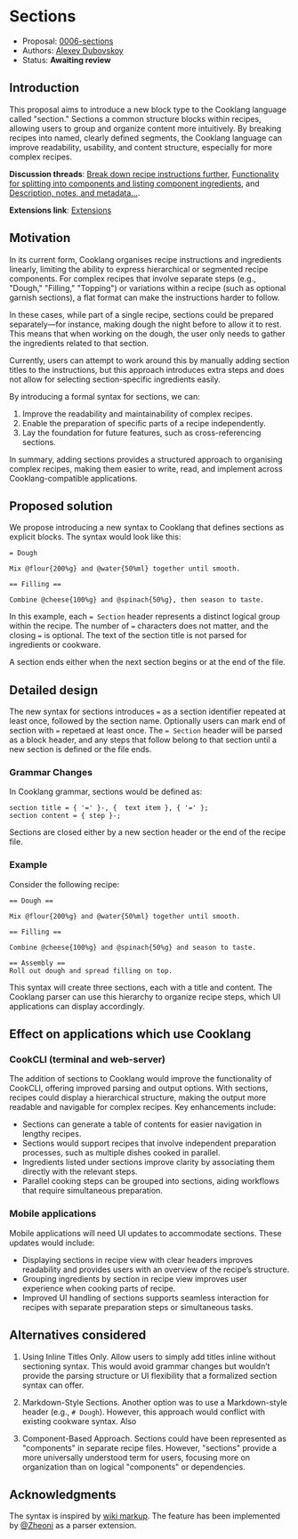 # Sections

* Proposal: [0006-sections](0006-sections.md)
* Authors: [Alexey Dubovskoy](https://github.com/dubadub)
* Status: **Awaiting review**

## Introduction

This proposal aims to introduce a new block type to the Cooklang language called "section." Sections a common structure blocks within recipes, allowing users to group and organize content more intuitively. By breaking recipes into named, clearly defined segments, the Cooklang language can improve readability, usability, and content structure, especially for more complex recipes.

**Discussion threads**: [Break down recipe instructions further](https://github.com/cooklang/spec/discussions/59), [Functionality for splitting into components and listing component ingredients](https://github.com/cooklang/spec/discussions/72), and [Description, notes, and metadata...](https://github.com/cooklang/spec/discussions/46).

**Extensions link**: [Extensions](https://github.com/cooklang/cooklang-rs/blob/main/extensions.md#section-block)


## Motivation

In its current form, Cooklang organises recipe instructions and ingredients linearly, limiting the ability to express hierarchical or segmented recipe components. For complex recipes that involve separate steps (e.g., "Dough," "Filling," "Topping") or variations within a recipe (such as optional garnish sections), a flat format can make the instructions harder to follow.

In these cases, while part of a single recipe, sections could be prepared separately—for instance, making dough the night before to allow it to rest. This means that when working on the dough, the user only needs to gather the ingredients related to that section.

Currently, users can attempt to work around this by manually adding section titles to the instructions, but this approach introduces extra steps and does not allow for selecting section-specific ingredients easily.

By introducing a formal syntax for sections, we can:

1. Improve the readability and maintainability of complex recipes.
2. Enable the preparation of specific parts of a recipe independently.
3. Lay the foundation for future features, such as cross-referencing sections.

In summary, adding sections provides a structured approach to organising complex recipes, making them easier to write, read, and implement across Cooklang-compatible applications.

## Proposed solution

We propose introducing a new syntax to Cooklang that defines sections as explicit blocks. The syntax would look like this:

```cooklang
= Dough

Mix @flour{200%g} and @water{50%ml} together until smooth.

== Filling ==

Combine @cheese{100%g} and @spinach{50%g}, then season to taste.
```

In this example, each `= Section` header represents a distinct logical group within the recipe. The number of `=` characters does not matter, and the closing `=` is optional. The text of the section title is not parsed for ingredients or cookware.

A section ends either when the next section begins or at the end of the file.


## Detailed design

The new syntax for sections introduces `=` as a section identifier repeated at least once, followed by the section name. Optionally users can mark end of section with `=` repetaed at least once. The `= Section` header will be parsed as a block header, and any steps that follow belong to that section until a new section is defined or the file ends.

### Grammar Changes

In Cooklang grammar, sections would be defined as:
```
section title = { '=' }-, {  text item }, { '=' };
section content = { step }-;
```

Sections are closed either by a new section header or the end of the recipe file.

### Example

Consider the following recipe:

```cooklang
== Dough ==

Mix @flour{200%g} and @water{50%ml} together until smooth.

== Filling ==

Combine @cheese{100%g} and @spinach{50%g} and season to taste.

== Assembly ==
Roll out dough and spread filling on top.
```

This syntax will create three sections, each with a title and content. The Cooklang parser can use this hierarchy to organize recipe steps, which UI applications can display accordingly.


## Effect on applications which use Cooklang

### CookCLI (terminal and web-server)

The addition of sections to Cooklang would improve the functionality of CookCLI, offering improved parsing and output options. With sections, recipes could display a hierarchical structure, making the output more readable and navigable for complex recipes. Key enhancements include:

- Sections can generate a table of contents for easier navigation in lengthy recipes.
- Sections would support recipes that involve independent preparation processes, such as multiple dishes cooked in parallel.
- Ingredients listed under sections improve clarity by associating them directly with the relevant steps.
- Parallel cooking steps can be grouped into sections, aiding workflows that require simultaneous preparation.

### Mobile applications

Mobile applications will need UI updates to accommodate sections. These updates would include:

- Displaying sections in recipe view with clear headers improves readability and provides users with an overview of the recipe’s structure.
- Grouping ingredients by section in recipe view improves user experience when cooking parts of recipe.
- Improved UI handling of sections supports seamless interaction for recipes with separate preparation steps or simultaneous tasks.


## Alternatives considered

1. Using Inline Titles Only. Allow users to simply add titles inline without sectioning syntax. This would avoid grammar changes but wouldn’t provide the parsing structure or UI flexibility that a formalized section syntax can offer.

2. Markdown-Style Sections. Another option was to use a Markdown-style header (e.g., `# Dough`). However, this approach would conflict with existing cookware syntax. Also

3. Component-Based Approach. Sections could have been represented as "components" in separate recipe files. However, "sections" provide a more universally understood term for users, focusing more on organization than on logical "components" or dependencies.


## Acknowledgments

The syntax is inspired by [wiki markup](https://en.wikipedia.org/wiki/Help:Section). The feature has been implemented by [@Zheoni](https://github.com/Zheoni) as a parser extension.
